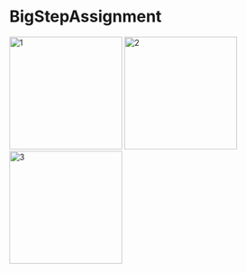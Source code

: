 # BigStepAssignment


<img src="https://user-images.githubusercontent.com/40773012/126030152-4ab75c94-6a1b-493c-8164-fa7c72785d2f.jpeg" alt="1" width="200"/>      <img src="https://user-images.githubusercontent.com/40773012/126030161-544931e4-e760-43fa-b0e4-510183fdfa6e.jpeg" alt="2" width="200"/>  <img src="https://user-images.githubusercontent.com/40773012/126030162-071a29fc-2d1d-4b83-8519-5d20e5a8fefc.jpeg" alt="3" width="200"/>




